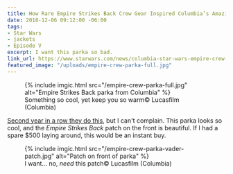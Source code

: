 ```yaml
---
title: How Rare Empire Strikes Back Crew Gear Inspired Columbia’s Amazing New Parka
date: 2018-12-06 09:12:00 -06:00
tags:
- Star Wars
- jackets
- Episode V
excerpt: I want this parka so bad.
link_url: https://www.starwars.com/news/columbia-star-wars-empire-crew-parka
featured_image: "/uploads/empire-crew-parka-full.jpg"
---
```


<figure class="reg">
  {% include imgic.html src="/empire-crew-parka-full.jpg" alt="Empire Strikes Back parka from Columbia" %}
  <figcaption>Something so cool, yet keep you so warm<span class="image__copyright">© Lucasfilm (Columbia)</span></figcaption>
</figure>

[Second year in a row they do this](https://comicbook.com/starwars/2017/12/05/columbia-star-wars-hoth-jackets/), but I can't complain. This parka looks so cool, and the *Empire Strikes Back* patch on the front is beautiful. If I had a spare $500 laying around, this would be an instant buy.

<figure class="reg">
  {% include imgic.html src="/empire-crew-parka-vader-patch.jpg" alt="Patch on front of parka" %}
  <figcaption>I want… no, <em>need</em> this patch<span class="image__copyright">© Lucasfilm (Columbia)</span></figcaption>
</figure>

